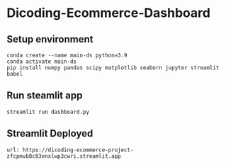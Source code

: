 # Dicoding-Ecommerce-Dashboard

## Setup environment
```
conda create --name main-ds python=3.9
conda activate main-ds
pip install numpy pandas scipy matplotlib seaborn jupyter streamlit babel
```

## Run steamlit app
```
streamlit run dashboard.py
```

## Streamlit Deployed
```
url: https://dicoding-ecommerce-project-zfcpmvb8c83enxlwp3cwri.streamlit.app
```
